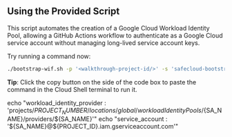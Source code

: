 ## Using the Provided Script

This script automates the creation of a Google Cloud Workload Identity Pool, allowing a GitHub Actions workflow to authenticate as a Google Cloud service account without managing long-lived service account keys.

<walkthrough-project-setup></walkthrough-project-setup>

Try running a command now:

```bash
./bootstrap-wif.sh -p '<walkthrough-project-id/>' -s 'safecloud-bootstrap' -r 'EPAM-SP/client-contoso-gcp' 
```

**Tip**: Click the copy button on the side of the code box to paste the command in the Cloud Shell terminal to run it.


echo "workload_identity_provider : 'projects/${PROJECT_NUMBER}/locations/global/workloadIdentityPools/${SA_NAME}/providers/${SA_NAME}'"
echo "service_account : '${SA_NAME}@${PROJECT_ID}.iam.gserviceaccount.com'"


